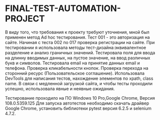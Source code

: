 # FINAL-TEST-AUTOMATION-PROJECT
В виду того, что требования к проекту требуют уточнения, мной был применен метод Ad hoc тестирования.
Тест 001  - это авторизация на сайте.
Начиная с теста 002 по 017 проверка регистрации на сайте.
При тестировании я использовала методы тест-дизайна:эквивалентное разделение и анализ граничных значений.
Тестировала поля для ввода на длинну вводимых данных, на пустое значение, на ввод различных букв и символов.
Тестировала email на принятие данных email и телефона.
Проверка кликабельности кнопок.
Проверка перехода на сторонний ресурс (Пользовательское соглашение).
Использовала DevTools для написания тестов, нахождение элементов по xpath, class name.
В связи с медленной загрузкой сайта, и чтобы тесты проходили успешно, использовала явные и неявные ожидания.

Тестирование проходило на ПО Windows 10 Pro,Google Chrome, Версия 108.0.5359.125
Для запуска автотестов необходимо скачать драйвер Google Chromе, установить библиотеки pytest версия 6.2.5 и selenium 4.7.2.
